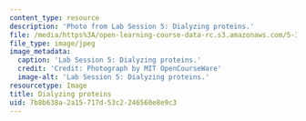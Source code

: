 ```yaml
---
content_type: resource
description: 'Photo from Lab Session 5: Dialyzing proteins.'
file: /media/https%3A/open-learning-course-data-rc.s3.amazonaws.com/5-36-biochemistry-laboratory-spring-2009/7b8b638a2a15717d53c2246560e8e9c3_Lab5_2.jpg
file_type: image/jpeg
image_metadata:
  caption: 'Lab Session 5: Dialyzing proteins.'
  credit: 'Credit: Photograph by MIT OpenCourseWare'
  image-alt: 'Lab Session 5: Dialyzing proteins.'
resourcetype: Image
title: Dialyzing proteins
uid: 7b8b638a-2a15-717d-53c2-246560e8e9c3
---
```

